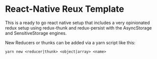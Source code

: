 # React-Native Reux Template

This is a ready to go react native setup that includes a very opinionated redux setup using redux-thunk and redux-persist with the AsyncStorage and SensitiveStorage engines. 

New Reducers or thunks can be added via a yarn script like this:

`yarn new <reducer|thunk> <object|array> <name>`